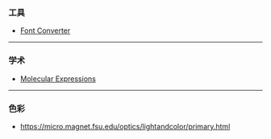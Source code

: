 ### 工具
- [Font Converter](https://font-converter.net/en)

---
### 学术

- [Molecular Expressions](https://micro.magnet.fsu.edu)

---

### 色彩

- https://micro.magnet.fsu.edu/optics/lightandcolor/primary.html